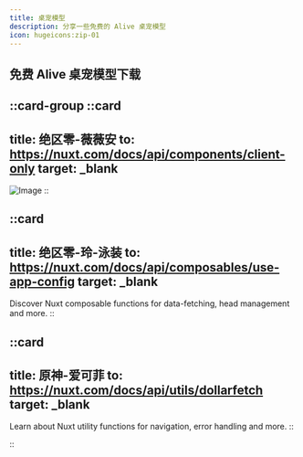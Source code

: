 ```yaml
---
title: 桌宠模型
description: 分享一些免费的 Alive 桌宠模型
icon: hugeicons:zip-01
---
```


## 免费 Alive 桌宠模型下载

::card-group
  ::card
  ---
  title: 绝区零-薇薇安
  to: https://nuxt.com/docs/api/components/client-only
  target: _blank
  ---
  ![Image](/img_doc/cn/download-android.png)
  ::

  ::card
  ---
  title: 绝区零-玲-泳装
  to: https://nuxt.com/docs/api/composables/use-app-config
  target: _blank
  ---
  Discover Nuxt composable functions for data-fetching, head management and more.
  ::

  ::card
  ---
  title: 原神-爱可菲
  to: https://nuxt.com/docs/api/utils/dollarfetch
  target: _blank
  ---
  Learn about Nuxt utility functions for navigation, error handling and more.
  ::

::
